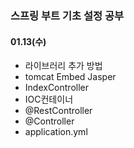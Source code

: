 ### 스프링 부트 기초 설정 공부
#### 01.13(수)

- 라이브러리 추가 방법
- tomcat Embed Jasper
- IndexController
- IOC컨테이너
- @RestController 
- @Controller
- application.yml